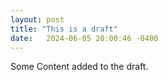 ```yaml
---
layout: post
title: "This is a draft"
date:   2024-06-05 20:00:46 -0400
---
```


Some Content added to the draft.